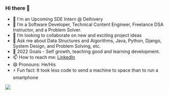 ### Hi there 👋

- 🤖 I'm an Upcoming SDE Intern @ Delhivery
- 🌱 I’m a Software Developer, Technical Content Engineer, Freelance DSA Instructor, and a Problem Solver.  
- 👯 I’m looking to collaborate on new and exciting project ideas
- 💬 Ask me about Data Structures and Algorithms, Java, Python, Django, System Design, and Problem Solving, etc.
- 🥅 2022 Goals - Self growth, teaching good and learning development.
- 📫 How to reach me: [LinkedIn](https://www.linkedin.com/in/guneet-malhotra-952a0b190/) 
- 😄 Pronouns: He/His
- ⚡ Fun fact: It took less code to send a machine to space than to run a smartphone
<img src="https://github-readme-stats.vercel.app/api?username=Guneet-05&&show_icons=true&title_color=ffffff&icon_color=bb2acf&text_color=daf7dc&bg_color=151515">
